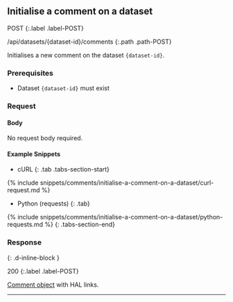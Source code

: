 ## Initialise a comment on a dataset

POST
{:.label .label-POST}

/api/datasets/{dataset-id}/comments
{:.path .path-POST}

Initialises a new comment on the dataset `{dataset-id}`.

### Prerequisites

- Dataset `{dataset-id}` must exist

### Request

#### Body
No request body required.

#### Example Snippets
- cURL
{: .tab .tabs-section-start}

{% include snippets/comments/initialise-a-comment-on-a-dataset/curl-request.md %}

- Python (requests)
{: .tab}

{% include snippets/comments/initialise-a-comment-on-a-dataset/python-requests.md %}
{: .tabs-section-end}

### Response
{: .d-inline-block }

200
{:.label .label-POST}

[Comment object](#comment-object) with HAL links.

---

